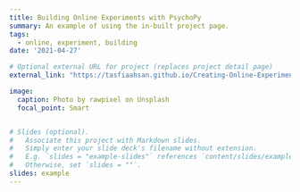 ```yaml
---
title: Building Online Experiments with PsychoPy
summary: An example of using the in-built project page.
tags:
  - online, experiment, building
date: '2021-04-27'

# Optional external URL for project (replaces project detail page)
external_link: "https://tasfiaahsan.github.io/Creating-Online-Experiments-with-PsychoPy/"

image:
  caption: Photo by rawpixel on Unsplash
  focal_point: Smart


# Slides (optional).
#   Associate this project with Markdown slides.
#   Simply enter your slide deck's filename without extension.
#   E.g. `slides = "example-slides"` references `content/slides/example-slides.md`.
#   Otherwise, set `slides = ""`.
slides: example
---
```

